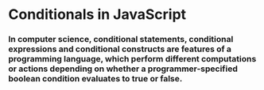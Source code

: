 # Conditionals in JavaScript

### In computer science, conditional statements, conditional expressions and conditional constructs are features of a programming language, which perform different computations or actions depending on whether a programmer-specified boolean condition evaluates to true or false.



